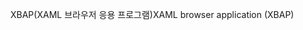 <span data-ttu-id="ace98-101">XBAP(XAML 브라우저 응용 프로그램)</span><span class="sxs-lookup"><span data-stu-id="ace98-101">XAML browser application (XBAP)</span></span>